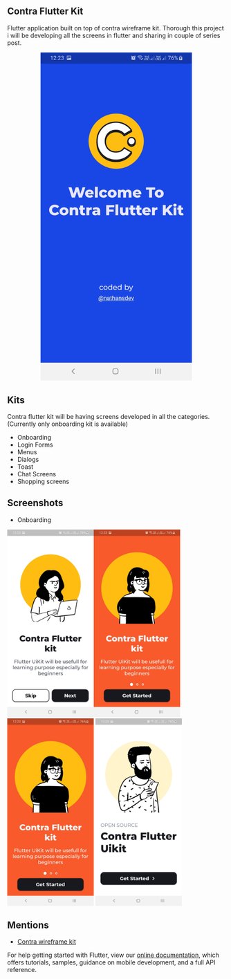 ## Contra Flutter Kit

Flutter application built on top of contra wireframe kit. Thorough this project i will be developing all the screens in flutter and sharing in couple of series post.

<p align="center">
  <img src = "screenshots/welcome_screen.jpg" width=350>
</p>

## Kits

Contra flutter kit will be having screens developed in all the categories.(Currently only onboarding kit is available)
- Onboarding
- Login Forms
- Menus
- Dialogs
- Toast
- Chat Screens
- Shopping screens

## Screenshots

- Onboarding

<img src = "screenshots/onboard_type_1.jpg" width=200><img src = "screenshots/onboard_type_3.jpg" width=200><img src = "screenshots/onboard_type_3.jpg" width=200>
<img src = "screenshots/onboard_type_4.jpg" width=200>


## Mentions

- [Contra wireframe kit](https://contrauikit.com/)

For help getting started with Flutter, view our
[online documentation](https://flutter.dev/docs), which offers tutorials,
samples, guidance on mobile development, and a full API reference.
